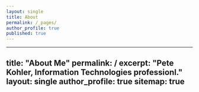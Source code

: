 ```yaml
---
layout: single
title: About
permalink: /_pages/
author_profile: true
published: true
---
```

---
title: "About Me"
permalink: /
excerpt: "Pete Kohler, Information Technologies professionl."
layout: single
author_profile: true
sitemap: true
---

